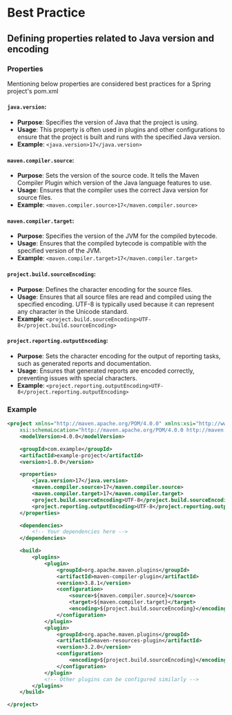 # Best Practice

## Defining properties related to Java version and encoding

### Properties

Mentioning below properties are considered best practices for a Spring project's pom.xml

#### **`java.version`**:

* **Purpose**: Specifies the version of Java that the project is using.
* **Usage**: This property is often used in plugins and other configurations to ensure that the project is built and runs with the specified Java version.
* **Example**: `<java.version>17</java.version>`

#### **`maven.compiler.source`**:

* **Purpose**: Sets the version of the source code. It tells the Maven Compiler Plugin which version of the Java language features to use.
* **Usage**: Ensures that the compiler uses the correct Java version for source files.
* **Example**: `<maven.compiler.source>17</maven.compiler.source>`

#### **`maven.compiler.target`**:

* **Purpose**: Specifies the version of the JVM for the compiled bytecode.
* **Usage**: Ensures that the compiled bytecode is compatible with the specified version of the JVM.
* **Example**: `<maven.compiler.target>17</maven.compiler.target>`

#### **`project.build.sourceEncoding`**:

* **Purpose**: Defines the character encoding for the source files.
* **Usage**: Ensures that all source files are read and compiled using the specified encoding. UTF-8 is typically used because it can represent any character in the Unicode standard.
* **Example**: `<project.build.sourceEncoding>UTF-8</project.build.sourceEncoding>`

#### **`project.reporting.outputEncoding`**:

* **Purpose**: Sets the character encoding for the output of reporting tasks, such as generated reports and documentation.
* **Usage**: Ensures that generated reports are encoded correctly, preventing issues with special characters.
* **Example**: `<project.reporting.outputEncoding>UTF-8</project.reporting.outputEncoding>`

### Example

```xml
<project xmlns="http://maven.apache.org/POM/4.0.0" xmlns:xsi="http://www.w3.org/2001/XMLSchema-instance"
    xsi:schemaLocation="http://maven.apache.org/POM/4.0.0 http://maven.apache.org/xsd/maven-4.0.0.xsd">
    <modelVersion>4.0.0</modelVersion>

    <groupId>com.example</groupId>
    <artifactId>example-project</artifactId>
    <version>1.0.0</version>

    <properties>
        <java.version>17</java.version>
        <maven.compiler.source>17</maven.compiler.source>
        <maven.compiler.target>17</maven.compiler.target>
        <project.build.sourceEncoding>UTF-8</project.build.sourceEncoding>
        <project.reporting.outputEncoding>UTF-8</project.reporting.outputEncoding>
    </properties>

    <dependencies>
        <!-- Your dependencies here -->
    </dependencies>

    <build>
        <plugins>
            <plugin>
                <groupId>org.apache.maven.plugins</groupId>
                <artifactId>maven-compiler-plugin</artifactId>
                <version>3.8.1</version>
                <configuration>
                    <source>${maven.compiler.source}</source>
                    <target>${maven.compiler.target}</target>
                    <encoding>${project.build.sourceEncoding}</encoding>
                </configuration>
            </plugin>
            <plugin>
                <groupId>org.apache.maven.plugins</groupId>
                <artifactId>maven-resources-plugin</artifactId>
                <version>3.2.0</version>
                <configuration>
                    <encoding>${project.build.sourceEncoding}</encoding>
                </configuration>
            </plugin>
            <!-- Other plugins can be configured similarly -->
        </plugins>
    </build>

</project>

```



